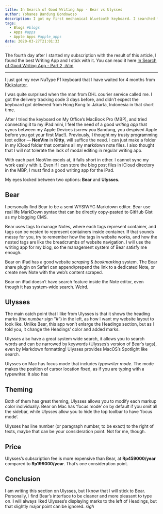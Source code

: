 ```yaml
---
title: In Search of Good Writing App - Bear vs Ulysses
author: Yohanes Bandung Bondowoso
description: I got my first mechanical bluetooth keyboard. I searched for good writing app.
tags:
  - Blogs #blogs
  - Apps #apps
  - Apple Apps #apple_apps
date: 2020-03-27T21:01:33
---
```


The fourth day after I started my subscription with the result of this article, I found the best Writing App and I stick with it. You can read it here [In Search of Good Writing App - Part 2, iVim](https://blog.ybbond.dev/posts/2020-04-01-in-search-of-good-writing-app-part-2/)

---

I just got my new NuType F1 keyboard that I have waited for 4 months from [Kickstarter](https://www.kickstarter.com/projects/nuphy/nutype-revolutionizing-the-laptop-typing-experience).

I was quite surprised when the man from DHL courier service called me. I got the delivery tracking code 3 days before, and didn’t expect the keyboard got delivered from Hong Kong to Jakarta, Indonesia in that short time.

After I tried the keyboard on My Office’s MacBook Pro (MBP), and tried connecting it to my iPad mini, I feel the need of a good _writing app_ that syncs between my Apple Devices (screw you Bandung, you despised Apple before you got your first Mac!). Previously, I thought my trusty programming text editor — **NeoVim** in **Kitty**, will suffice the need. I can just make a folder in my iCloud folder that contains all my markdown note files. I also thought that I will not tolerate the lack of modal editing in regular writing app.

With each part NeoVim excels at, it falls short in other. I cannot sync my work easily with it. Even if I can store the blog post files in iCloud directory in the MBP, I must find a good writing app for the iPad.

My eyes locked between two options: **Bear** and **Ulysses**.

## Bear
I personally find Bear to be a semi WYSIWYG Markdown editor. Bear use real life MarkDown syntax that can be directly copy-pasted to GitHub Gist as my blogging CMS.

Bear uses tags to manage Notes, where each tags represent container, and tags can be nested to represent containers inside container. If that sounds messy for you, try to remember how the tags in website works, and how the nested tags are like the breadcrumbs of website navigation. I will use the writing app for my blog, so the management system of Bear satisfy me enough.

Bear on iPad has a good website _scraping_ & _bookmarking_ system. The Bear share plugin on Safari can append/prepend the link to a dedicated Note, or create new Note with the web’s content scraped.

Bear on iPad doesn’t have search feature inside the Note editor, even though it has system-wide search. Weird.

## Ulysses
The main catch point that I like from Ulysses is that it shows the heading marks (the _number sign_ “#”) in the left, as how I want my website layout to look like. Unlike Bear, this app won’t enlarge the Headings section, but as I told you, it change the Headings’ color and added marks.

Ulysses also have a great system wide search, it allows you to search words and can be narrowed by keywords (Ulysses’s version of Bear’s tags), even by Markdown formatting! Ulysses provides MacOS’s Spotlight like search.

Ulysses on Mac has focus mode that includes _typewriter mode_. The mode makes the position of cursor location fixed, as if you are typing with a typewriter. It also has 

## Theming
Both of them has great theming, Ulysses allows you to modify each markup color individually. Bear on Mac has ‘focus mode’ on by default if you omit all the sidebar, while Ulysses allow you to hide the top toolbar to have ‘focus mode’.

Ulysses has line number (or paragraph number, to be exact) to the right of texts, maybe that can be your consideration point. Not for me, though.

## Price
Ulysses’s subscription fee is more expensive than Bear, at **Rp459000/year** compared to **Rp199000/year**. That’s one consideration point.

## Conclusion
I am writing this section on Ulysses, but I know that I will stick to Bear. Personally, I find Bear’s interface to be cleaner and more pleasant to type on. I will always liked Ulysses’s displaying marks to the left of Headings, but that slightly major point can be ignored. *sigh*
